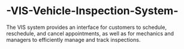 # -VIS-Vehicle-Inspection-System-
The VIS system provides an interface for customers to schedule, reschedule, and cancel appointments, as well as for mechanics and managers to efficiently manage and track inspections.
